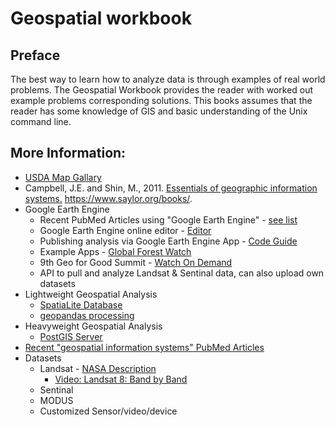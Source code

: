 # Geospatial workbook

## Preface
The best way to learn how to analyze data is through examples of real world problems.  The Geospatial Workbook provides the reader with worked out example problems corresponding solutions.  This books assumes that the reader has some knowledge of GIS and basic understanding of the Unix command line.  

## More Information:
* [USDA Map Gallary](https://usda-open-data-demo-site-1-lnr.hub.arcgis.com/)
* Campbell, J.E. and Shin, M., 2011. [Essentials of geographic information systems.](https://open.umn.edu/opentextbooks/textbooks/67) https://www.saylor.org/books/.
* Google Earth Engine
  * Recent PubMed Articles using "Google Earth Engine" - [see list](https://pubmed.ncbi.nlm.nih.gov/?term=Google+Earth+Engine)
  * Google Earth Engine online editor - [Editor](https://code.earthengine.google.com/)
  * Publishing analysis via Google Earth Engine App - [Code Guide](https://developers.google.com/earth-engine/guides/apps)
  * Example Apps - [Global Forest Watch](https://www.globalforestwatch.org/map/?menu=eyJkYXRhc2V0Q2F0ZWdvcnkiOiJmb3Jlc3RDaGFuZ2UiLCJtZW51U2VjdGlvbiI6ImRhdGFzZXRzIn0%3D)
  * 9th Geo for Good Summit - [Watch On Demand](https://earthoutreachonair.withgoogle.com/events/geoforgood20)
  * API to pull and analyze Landsat & Sentinal data, can also upload own datasets
* Lightweight Geospatial Analysis
  * [SpatiaLite Database](https://www.gaia-gis.it/fossil/libspatialite/index)
  * [geopandas processing](https://geopandas.org/io.html)
* Heavyweight Geospatial Analysis
  * [PostGIS Server](https://postgis.net/)
* [Recent "geospatial information systems" PubMed Articles](https://pubmed.ncbi.nlm.nih.gov/?term=GIS+geographic+information+systems&sort=date)
* Datasets
  * Landsat - [NASA Description](https://landsat.gsfc.nasa.gov/landsat-8/)
    * [Video: Landsat 8: Band by Band](https://youtu.be/A6WzAc1FTeA)
  * Sentinal
  * MODUS
  * Customized Sensor/video/device

